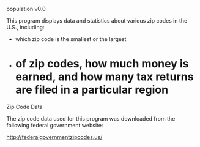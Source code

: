 population v0.0

This program displays data and statistics about various zip codes in the U.S., including:

- which zip code is the smallest or the largest
- # of zip codes, how much money is earned, and how many tax returns are filed in a particular region

Zip Code Data

The zip code data used for this program was downloaded from the following federal government website:  

http://federalgovernmentzipcodes.us/






